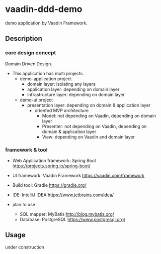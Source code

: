 # vaadin-ddd-demo

demo application by Vaadin Framework.  

## Description

### core design concept

Domain Driven Design.

* This application has multi projects.
  * demo-application project
    * domain layer: isolating any layers
    * application layer: depending on domain layer
    * infrastructure layer: depending on domain layer
  * demo-ui project
    * presentation layer: depending on domain & application layer
      * oriented MVP architecture
        * Model: not depending on Vaadin, depending on domain layer
        * Presenter: not depending on Vaadin, depending on domain & application layer
        * View: depending on Vaadin and domain layer

### framework & tool

* Web Application framework: Spring Boot https://projects.spring.io/spring-boot/ 
* UI framework: Vaadin Framework https://vaadin.com/framework

* Build tool: Gradle https://gradle.org/
* IDE: IntelliJ IDEA https://www.jetbrains.com/idea/

* plan to use
  * SQL mapper: MyBatis http://blog.mybatis.org/
  * Database: PostgreSQL https://www.postgresql.org/

## Usage

under construction